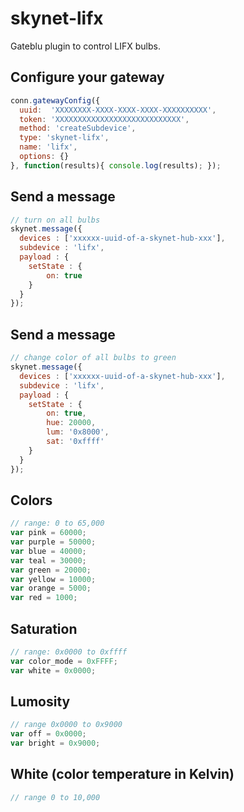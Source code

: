 skynet-lifx
===============

Gateblu plugin to control LIFX bulbs.

## Configure your gateway

```javascript
conn.gatewayConfig({
  uuid:  'XXXXXXXX-XXXX-XXXX-XXXX-XXXXXXXXXX',
  token: 'XXXXXXXXXXXXXXXXXXXXXXXXXXXX',
  method: 'createSubdevice',
  type: 'skynet-lifx',
  name: 'lifx',
  options: {}
}, function(results){ console.log(results); });
```

## Send a message
```javascript
// turn on all bulbs
skynet.message({
  devices : ['xxxxxx-uuid-of-a-skynet-hub-xxx'],
  subdevice : 'lifx',
  payload : {
    setState : {
        on: true
    }
  }
});
```


## Send a message
```javascript
// change color of all bulbs to green
skynet.message({
  devices : ['xxxxxx-uuid-of-a-skynet-hub-xxx'],
  subdevice : 'lifx',
  payload : {
    setState : {
        on: true,
        hue: 20000,
        lum: '0x8000',
        sat: '0xffff'
    }
  }
});
```

## Colors
```javascript
// range: 0 to 65,000
var pink = 60000;
var purple = 50000;
var blue = 40000;
var teal = 30000;
var green = 20000;
var yellow = 10000;
var orange = 5000;
var red = 1000;
```

## Saturation
```javascript
// range: 0x0000 to 0xffff
var color_mode = 0xFFFF;
var white = 0x0000;
```

## Lumosity
```javascript
// range 0x0000 to 0x9000
var off = 0x0000;
var bright = 0x9000;
```

## White (color temperature in Kelvin)
```javascript
// range 0 to 10,000
```


